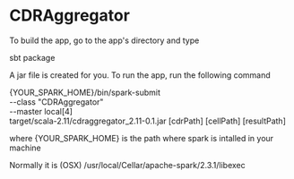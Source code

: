 # CDRAggregator

To build the app, go to the app's directory and type 

sbt package

A jar file is created for you. To run the app, run the following command

{YOUR_SPARK_HOME}/bin/spark-submit \
  --class "CDRAggregator" \
  --master local[4] \
target/scala-2.11/cdraggregator_2.11-0.1.jar [cdrPath] [cellPath] [resultPath]


where {YOUR_SPARK_HOME} is the path where spark is intalled in your machine

Normally it is (OSX) /usr/local/Cellar/apache-spark/2.3.1/libexec
